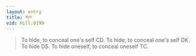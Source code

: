 ```yaml
---
layout: entry
title: གབ་
vid: Hill:0199
---
```

> To hide, to conceal one's self CD\. To hide; to conceal one's self DK\. To hide DS\. To hide oneself, to conceal oneself TC\.



